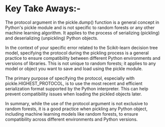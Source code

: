 # Key Take Aways:-

The protocol argument in the pickle.dump() function is a general concept in Python's pickle module and is not specific to random forests or any other machine learning algorithm. It applies to the process of serializing (pickling) and deserializing (unpickling) Python objects.

In the context of your specific error related to the Scikit-learn decision tree model, specifying the protocol during the pickling process is a general practice to ensure compatibility between different Python environments and versions of libraries. This is not unique to random forests; it applies to any model or object you want to save and load using the pickle module.

The primary purpose of specifying the protocol, especially with pickle.HIGHEST_PROTOCOL, is to use the most recent and efficient serialization format supported by the Python interpreter. This can help prevent compatibility issues when loading the pickled objects later.

In summary, while the use of the protocol argument is not exclusive to random forests, it is a good practice when pickling any Python object, including machine learning models like random forests, to ensure compatibility across different environments and Python versions.
